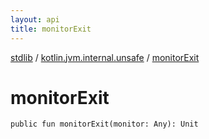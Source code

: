 ```yaml
---
layout: api
title: monitorExit
---
```

[stdlib](../index.html) / [kotlin.jvm.internal.unsafe](index.html) / [monitorExit](monitorExit.html)

# monitorExit

```
public fun monitorExit(monitor: Any): Unit
```
